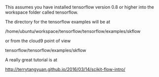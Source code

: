 

This assumes you have installed tensorflow version 0.8 or higher into the workspace folder called tensorflow.

The directory for the tensorflow examples will be at

/home/ubuntu/workspace/tensorflow/tensorflow/examples/skflow

or from the cloud9 point of view

tensorflow/tensorflow/examples/skflow


A really great tutorial is at 

http://terrytangyuan.github.io/2016/03/14/scikit-flow-intro/




